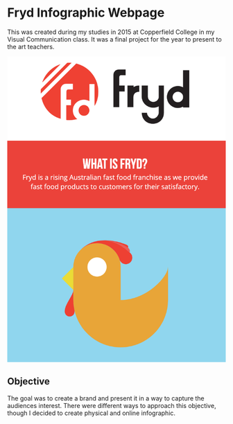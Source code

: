 # Fryd Infographic Webpage

This was created during my studies in 2015 at Copperfield College in my Visual Communication class. It was a final project for the year to present to the art teachers.

![Screenshot](./images/screenshot.png)

## Objective

The goal was to create a brand and present it in a way to capture the audiences interest. There were different ways to approach this objective, though I decided to create physical and online infographic.
